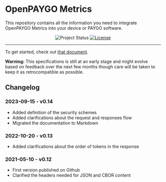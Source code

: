 # OpenPAYGO Metrics

This repository contains all the information you need to integrate OpenPAYGO Metrics into your device or PAYGO software. 

<p align="center">
  <img
    alt="Project Status"
    src="https://img.shields.io/badge/Project%20Status-beta-orange"
  >
  <a href="https://github.com/openpaygo/metrics/blob/main/LICENSE" target="_blank">
    <img
      alt="License"
      src="https://img.shields.io/github/license/openpaygo/metrics"
    >
  </a>
</p>

---

To get started, check out [that document](https://github.com/openpaygo/metrics/blob/main/API%20Specs.md).

**Warning:** This specifications is still at an early stage and might evolve based on feedback over the next few months though care will be taken to keep it as retrocompatible as possible. 

## Changelog

### 2023-09-15 - v0.14
- Added definition of the security schemes
- Added clarifications about the request and responses flow
- Migrated the documentation to Markdown

### 2022-10-20 - v0.13
- Added clarifications about the order of tokens in the response

### 2021-05-10 - v0.12
- First version published on Github
- Clarified the headers needed for JSON and CBOR content

